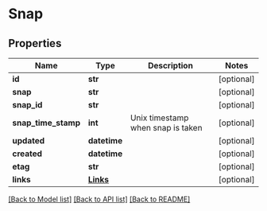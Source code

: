 # Snap

## Properties
Name | Type | Description | Notes
------------ | ------------- | ------------- | -------------
**id** | **str** |  | [optional] 
**snap** | **str** |  | [optional] 
**snap_id** | **str** |  | [optional] 
**snap_time_stamp** | **int** | Unix timestamp when snap is taken | [optional] 
**updated** | **datetime** |  | [optional] 
**created** | **datetime** |  | [optional] 
**etag** | **str** |  | [optional] 
**links** | [**Links**](Links.md) |  | [optional] 

[[Back to Model list]](../README.md#documentation-for-models) [[Back to API list]](../README.md#documentation-for-api-endpoints) [[Back to README]](../README.md)


